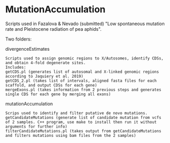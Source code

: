 # MutationAccumulation  
  
Scripts used in Fazalova & Nevado (submitted) "Low spontaneous mutation rate and Pleistocene radiation of pea aphids".
  
  
Two folders:  
  
divergenceEstimates  
  
  	Scripts used to assign genomic regions to X/Autosomes, identify CDSs, and obtain 4-fold degenerate sites.  
  	Includes:  
  	getCDS.pl (generates list of autosomal and X-linked genomic regions according to Jaquiery et al. 2019)  
  	getCDS_2.pl (takes list of intervals, aligned fasta files for each scaffold, and output CDSs for each gene)  
  	mergeExons.pl (takes information from 2 previous steps and generates single CDS for each gene by merging all exons)  
  
  
mutationAccumulation  
  
  	Scrips used to identify and filter putative de novo mutations.
  	getCandidateMutations (generate list of candidate mutation from vcfs of 2 samples. C++ program, use make to install then run it without arguments for further info)  
  	filterCandidateMutations.pl (takes output from getCandidateMutations and filters mutations using bam files from the 2 samples)  
  	